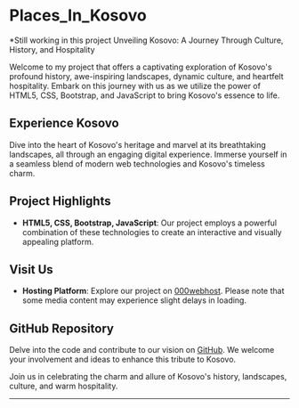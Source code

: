 # Places_In_Kosovo
 *Still working in this project
Unveiling Kosovo: A Journey Through Culture, History, and Hospitality

Welcome to my project that offers a captivating exploration of Kosovo's profound history, awe-inspiring landscapes, dynamic culture, and heartfelt hospitality. Embark on this journey with us as we utilize the power of HTML5, CSS, Bootstrap, and JavaScript to bring Kosovo's essence to life.

## Experience Kosovo

Dive into the heart of Kosovo's heritage and marvel at its breathtaking landscapes, all through an engaging digital experience. Immerse yourself in a seamless blend of modern web technologies and Kosovo's timeless charm.

## Project Highlights

- **HTML5, CSS, Bootstrap, JavaScript**: Our project employs a powerful combination of these technologies to create an interactive and visually appealing platform.

## Visit Us

- **Hosting Platform**: Explore our project on [000webhost](https://kujtesa.000webhostapp.com/). Please note that some media content may experience slight delays in loading.

## GitHub Repository

Delve into the code and contribute to our vision on [GitHub](https://github.com/KPaccarizi?tab=repositories). We welcome your involvement and ideas to enhance this tribute to Kosovo.

Join us in celebrating the charm and allure of Kosovo's history, landscapes, culture, and warm hospitality.

---
